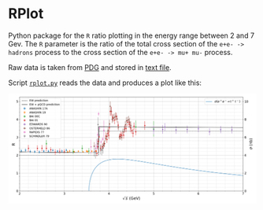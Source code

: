 # RPlot

Python package for the `R` ratio plotting in the energy range between 2 and 7 Gev. The `R` parameter is the ratio of the total cross section of the `e+e- -> hadrons` process to the cross section of the `e+e- -> mu+ mu-` process.

Raw data is taken from [PDG](https://pdg.lbl.gov/2019/hadronic-xsections/hadron.html) and stored in [text file](rpp2018-hadronicrpp_page1001.dat.txt).

Script [`rplot.py`](rplot.py) reads the data and produces a plot like this:

![R plot](plots/rplot.png)
